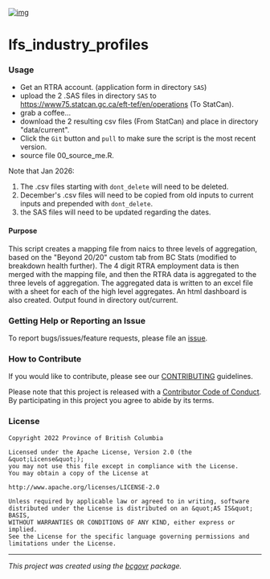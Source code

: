 
[![img](https://img.shields.io/badge/Lifecycle-Experimental-339999)](https://github.com/bcgov/repomountie/blob/master/doc/lifecycle-badges.md)

lfs_industry_profiles
============================

### Usage

* Get an RTRA account. (application form in directory `SAS`) 
* upload the 2 .SAS files in directory `SAS` to https://www75.statcan.gc.ca/eft-tef/en/operations (To StatCan).
* grab a coffee...
* download the 2 resulting csv files (From StatCan) and place in directory "data/current".
* Click the `Git` button and `pull` to make sure the script is the most recent version.
* source file 00_source_me.R.

Note that Jan 2026:

1. The .csv files starting with `dont_delete` will need to be deleted.
2. December's .csv files will need to be copied from old inputs to current inputs and prepended with `dont_delete`.
3. the SAS files will need to be updated regarding the dates.

#### Purpose

This script creates a mapping file from naics to three levels of aggregation, based on the "Beyond 20/20" custom tab from BC Stats (modified to breakdown health further).  The 4 digit RTRA employment data is then merged with the mapping file, and then the RTRA data is aggregated to the three levels of aggregation.  The aggregated data is written to an excel file with a sheet for each of the high level aggregates. An html dashboard is also created. Output found in directory out/current. 

### Getting Help or Reporting an Issue

To report bugs/issues/feature requests, please file an [issue](https://github.com/bcgov/lfs_industry_profiles/issues/).

### How to Contribute

If you would like to contribute, please see our [CONTRIBUTING](CONTRIBUTING.md) guidelines.

Please note that this project is released with a [Contributor Code of Conduct](CODE_OF_CONDUCT.md). By participating in this project you agree to abide by its terms.

### License

```
Copyright 2022 Province of British Columbia

Licensed under the Apache License, Version 2.0 (the &quot;License&quot;);
you may not use this file except in compliance with the License.
You may obtain a copy of the License at

http://www.apache.org/licenses/LICENSE-2.0

Unless required by applicable law or agreed to in writing, software distributed under the License is distributed on an &quot;AS IS&quot; BASIS,
WITHOUT WARRANTIES OR CONDITIONS OF ANY KIND, either express or implied.
See the License for the specific language governing permissions and limitations under the License.
```
---
*This project was created using the [bcgovr](https://github.com/bcgov/bcgovr) package.* 
